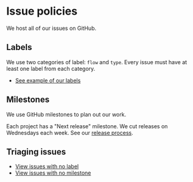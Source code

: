 # Issue policies

We host all of our issues on GitHub.

## Labels

We use two categories of label: `flow` and `type`. Every issue must have at least one label from each category.

- [See example of our labels](https://github.com/material-motion/material-motion-team/labels)

## Milestones

We use GitHub milestones to plan out our work.

Each project has a "Next release" milestone. We cut releases on Wednesdays each week. See our [release process](https://material-motion.gitbooks.io/material-motion-team/content/release_process/).

## Triaging issues

- [View issues with no label](https://github.com/issues?utf8=%E2%9C%93&q=user%3Amaterial-motion+is%3Aopen+no%3Alabel)
- [View issues with no milestone](https://github.com/issues?utf8=%E2%9C%93&q=user%3Amaterial-motion+is%3Aopen+no%3Amilestone)
